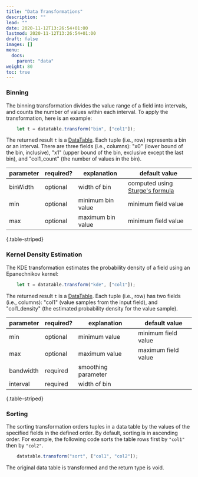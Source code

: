 ```yaml
---
title: "Data Transformations"
description: ""
lead: ""
date: 2020-11-12T13:26:54+01:00
lastmod: 2020-11-12T13:26:54+01:00
draft: false
images: []
menu:
  docs:
    parent: "data"
weight: 80
toc: true
---
```


### Binning

The binning transformation divides the value range of a field into intervals, and counts the number of values within each interval. To apply the transformation, here is an example: 

```js
    let t = datatable.transform("bin", ["col1"]);
```
The returned result `t` is a [DataTable](../../data/datatable/). Each tuple (i.e., row) represents a bin or an interval. There are three fields (i.e., columns): "x0" (lower bound of the bin, inclusive), "x1" (upper bound of the bin, exclusive except the last bin), and "col1_count" (the number of values in the bin).


| parameter |  required? | explanation   | default value |
| --- | --- | --- | --- |
| binWidth | optional | width of bin | computed using [Sturge's formula](https://en.wikipedia.org/wiki/Histogram#Number_of_bins_and_width) |
| min | optional | minimum bin value | minimum field value |
| max | optional | maximum bin value | minimum field value |
{.table-striped}

### Kernel Density Estimation
The KDE transformation estimates the probability density of a field using an Epanechnikov kernel:

```js
    let t = datatable.transform("kde", ["col1"]);
```
The returned result `t` is a [DataTable](../../data/datatable/). Each tuple (i.e., row) has two fields (i.e., columns): "col1" (value samples from the input field), and "col1_density" (the estimated probability density for the value sample).

| parameter | required? |  explanation   | default value |
| --- | --- | --- | --- |
| min | optional | minimum value  | minimum field value|
| max | optional | maximum value  | maximum field value |
| bandwidth | required | smoothing parameter | |
| interval | required | width of bin | |
{.table-striped}

### Sorting
The sorting transformation orders tuples in a data table by the values of the specified fields in the defined order. By default, sorting is in ascending order. For example, the following code sorts the table rows first by `"col1"` then by `"col2"`.

```js
    datatable.transform("sort", ["col1", "col2"]);
```

The original data table is transformed and the return type is void. 